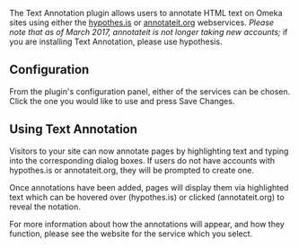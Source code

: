 The Text Annotation plugin allows users to annotate HTML text on Omeka sites using either the [hypothes.is](https://hypothes.is/) or [annotateit.org](http://annotateit.org/) webservices. *Please note that as of March 2017, annotateit is not longer taking new accounts;* if you are installing Text Annotation, please use hypothesis.

Configuration
-----------------------------
From the plugin's configuration panel, either of the services can be chosen. Click the one you would like to use and press Save Changes.

Using Text Annotation
---------------------------------
Visitors to your site can now annotate pages by highlighting text and typing into the corresponding dialog boxes. If users do not have accounts with hypothes.is or annotateit.org, they will be prompted to create one.

Once annotations have been added, pages will display them via highlighted text which can be hovered over (hypothes.is) or clicked (annotateit.org) to reveal the notation.

For more information about how the annotations will appear, and how they function, please see the website for the service which you select.
